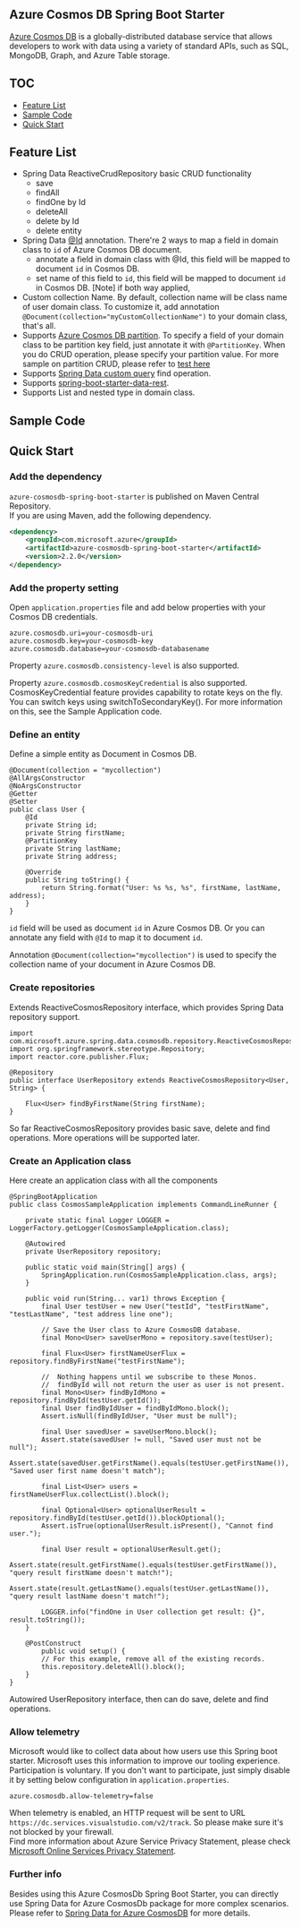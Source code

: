 ## Azure Cosmos DB Spring Boot Starter

[Azure Cosmos DB](https://azure.microsoft.com/en-us/services/cosmos-db/) is a globally-distributed database service that allows developers to work with data using a variety of standard APIs, such as SQL, MongoDB, Graph, and Azure Table storage. 

## TOC

* [Feature List](#feature-list)
* [Sample Code](#sample-codes)
* [Quick Start](#quick-start)

## Feature List
- Spring Data ReactiveCrudRepository basic CRUD functionality
    - save
    - findAll
    - findOne by Id
    - deleteAll
    - delete by Id
    - delete entity
- Spring Data [@Id](https://github.com/spring-projects/spring-data-commons/blob/db62390de90c93a78743c97cc2cc9ccd964994a5/src/main/java/org/springframework/data/annotation/Id.java) annotation.
  There're 2 ways to map a field in domain class to `id` of Azure Cosmos DB document.
  - annotate a field in domain class with @Id, this field will be mapped to document `id` in Cosmos DB. 
  - set name of this field to `id`, this field will be mapped to document `id` in Cosmos DB.
    [Note] if both way applied,    
- Custom collection Name.
   By default, collection name will be class name of user domain class. To customize it, add annotation `@Document(collection="myCustomCollectionName")` to your domain class, that's all.
- Supports [Azure Cosmos DB partition](https://docs.microsoft.com/en-us/azure/cosmos-db/partition-data). To specify a field of your domain class to be partition key field, just annotate it with `@PartitionKey`. When you do CRUD operation, please specify your partition value. For more sample on partition CRUD, please refer to [test here](./test/java/com/microsoft/azure/spring/data/cosmosdb/repository/AddressRepositoryIT.java)   
- Supports [Spring Data custom query](https://docs.spring.io/spring-data/commons/docs/current/reference/html/#repositories.query-methods.details) find operation.
- Supports [spring-boot-starter-data-rest](https://projects.spring.io/spring-data-rest/).
- Supports List and nested type in domain class.

## Sample Code

## Quick Start

### Add the dependency

`azure-cosmosdb-spring-boot-starter` is published on Maven Central Repository.  
If you are using Maven, add the following dependency.  

```xml
<dependency>
    <groupId>com.microsoft.azure</groupId>
    <artifactId>azure-cosmosdb-spring-boot-starter</artifactId>
    <version>2.2.0</version>
</dependency>
```

### Add the property setting

Open `application.properties` file and add below properties with your Cosmos DB credentials.

```
azure.cosmosdb.uri=your-cosmosdb-uri
azure.cosmosdb.key=your-cosmosdb-key
azure.cosmosdb.database=your-cosmosdb-databasename
```

Property `azure.cosmosdb.consistency-level` is also supported.

Property `azure.cosmosdb.cosmosKeyCredential` is also supported. CosmosKeyCredential feature provides capability to 
rotate keys on the fly. You can switch keys using switchToSecondaryKey(). For more information on this, see the Sample 
Application code.

### Define an entity
Define a simple entity as Document in Cosmos DB.

```
@Document(collection = "mycollection")
@AllArgsConstructor
@NoArgsConstructor
@Getter
@Setter
public class User {
    @Id
    private String id;
    private String firstName;
    @PartitionKey
    private String lastName;
    private String address;

    @Override
    public String toString() {
        return String.format("User: %s %s, %s", firstName, lastName, address);
    }
}
```
`id` field will be used as document `id` in Azure Cosmos DB. Or you can annotate any field with `@Id` to map it to document `id`.

Annotation `@Document(collection="mycollection")` is used to specify the collection name of your document in Azure Cosmos DB.

### Create repositories
Extends ReactiveCosmosRepository interface, which provides Spring Data repository support.

```
import com.microsoft.azure.spring.data.cosmosdb.repository.ReactiveCosmosRepository;
import org.springframework.stereotype.Repository;
import reactor.core.publisher.Flux;

@Repository
public interface UserRepository extends ReactiveCosmosRepository<User, String> {

    Flux<User> findByFirstName(String firstName);
}
```

So far ReactiveCosmosRepository provides basic save, delete and find operations. More operations will be supported later.

### Create an Application class
Here create an application class with all the components
```
@SpringBootApplication
public class CosmosSampleApplication implements CommandLineRunner {

    private static final Logger LOGGER = LoggerFactory.getLogger(CosmosSampleApplication.class);

    @Autowired
    private UserRepository repository;

    public static void main(String[] args) {
        SpringApplication.run(CosmosSampleApplication.class, args);
    }

    public void run(String... var1) throws Exception {
        final User testUser = new User("testId", "testFirstName", "testLastName", "test address line one");

        // Save the User class to Azure CosmosDB database.
        final Mono<User> saveUserMono = repository.save(testUser);

        final Flux<User> firstNameUserFlux = repository.findByFirstName("testFirstName");

        //  Nothing happens until we subscribe to these Monos.
        //  findById will not return the user as user is not present.
        final Mono<User> findByIdMono = repository.findById(testUser.getId());
        final User findByIdUser = findByIdMono.block();
        Assert.isNull(findByIdUser, "User must be null");   

        final User savedUser = saveUserMono.block();     
        Assert.state(savedUser != null, "Saved user must not be null");
        Assert.state(savedUser.getFirstName().equals(testUser.getFirstName()), "Saved user first name doesn't match");

        final List<User> users = firstNameUserFlux.collectList().block();

        final Optional<User> optionalUserResult = repository.findById(testUser.getId()).blockOptional();
        Assert.isTrue(optionalUserResult.isPresent(), "Cannot find user.");
        
        final User result = optionalUserResult.get();
        Assert.state(result.getFirstName().equals(testUser.getFirstName()), "query result firstName doesn't match!");
        Assert.state(result.getLastName().equals(testUser.getLastName()), "query result lastName doesn't match!");

        LOGGER.info("findOne in User collection get result: {}", result.toString());
    }

    @PostConstruct
        public void setup() {
        // For this example, remove all of the existing records.
        this.repository.deleteAll().block();
    }   
}
```
Autowired UserRepository interface, then can do save, delete and find operations.

### Allow telemetry
Microsoft would like to collect data about how users use this Spring boot starter. Microsoft uses this information to improve our tooling experience. Participation is voluntary. If you don't want to participate, just simply disable it by setting below configuration in `application.properties`.
```
azure.cosmosdb.allow-telemetry=false
```
When telemetry is enabled, an HTTP request will be sent to URL `https://dc.services.visualstudio.com/v2/track`. So please make sure it's not blocked by your firewall.  
Find more information about Azure Service Privacy Statement, please check [Microsoft Online Services Privacy Statement](https://www.microsoft.com/en-us/privacystatement/OnlineServices/Default.aspx). 

### Further info

Besides using this Azure CosmosDb Spring Boot Starter, you can directly use Spring Data for Azure CosmosDb package for more complex scenarios. Please refer to [Spring Data for Azure CosmosDB](https://github.com/Microsoft/spring-data-cosmosdb) for more details.



